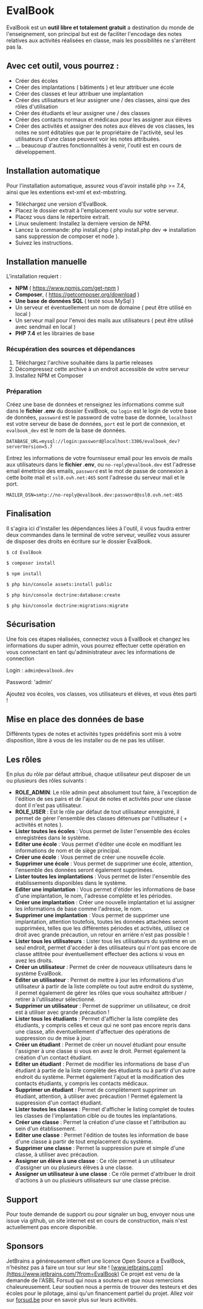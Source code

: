 # EvalBook

EvalBook est un **outil libre et totalement gratuit** a destination du monde de l'enseignement, son principal but est de faciliter l'encodage des notes
relatives aux activités réalisées en classe, mais les possibilités ne s'arrêtent pas la.

## Avec cet outil, vous pourrez :
* Créer des écoles
* Créer des implantations ( bâtiments ) et leur attribuer une école
* Créer des classes et leur attribuer une implantation
* Créer des utilisateurs et leur assigner une / des classes, ainsi que des rôles d'utilisation
* Créer des étudiants et leur assigner une / des classes
* Créer des contacts normaux et médicaux pour les assigner aux élèves
* Créer des activités et assigner des notes aux élèves de vos classes, les notes ne sont éditables que par le propriétaire de l'activité, seul les utilisateurs d'une classe peuvent voir les notes attribuées.
* ... beaucoup d'autres fonctionnalités à venir, l'outil est en cours de développement.

## Installation automatique
Pour l'installation automatique, assurez vous d'avoir installé php >= 7.4, ainsi que les extentions ext-xml et ext-mbstring.
* Téléchargez une version d'EvalBook.
* Placez le dossier extrait à l'emplacement voulu sur votre serveur.
* Placez vous dans le répertoire extrait.
* Linux seulement: Installez la derniere version de NPM.
* Lancez la commande: php install.php ( php install.php dev => installation sans suppression de composer et node ).
* Suivez les instructions.

## Installation manuelle
L'installation requiert :
* **NPM** ( https://www.npmjs.com/get-npm )
* **Composer**, ( https://getcomposer.org/download )
* **Une base de données SQL** ( testé sous MySql )
* Un serveur et éventuellement un nom de domaine ( peut être utilisé en local )
* Un serveur mail pour l'envoi des mails aux utilisateurs ( peut être utilisé avec sendmail en local )
* **PHP 7.4** et les librairies de base

### Récupération des sources et dépendances
1) Téléchargez l'archive souhaitée dans la partie releases
2) Décompressez cette archive à un endroit accessible de votre serveur
3) Installez NPM et Composer

### Préparation 
Créez une base de données et renseignez les informations comme suit dans le **fichier .env** du dossier EvalBook, ou `login` 
est le login de votre base de données, `password` est le password de votre base de donnée, `localhost` est votre serveur de base de données,
`port` est le port de connexion, et `evalbook_dev` est le nom de la base de données.

`DATABASE_URL=mysql://login:password@localhost:3306/evalbook_dev?serverVersion=5.7`

Entrez les informations de votre fournisseur email pour les envois de mails aux utilisateurs dans le **fichier .env**, ou `no-reply@evalbook.dev`
est l'adresse email émettrice des emails, `password` est le mot de passe de connexion à cette boite mail et `ssl0.ovh.net:465` sont l'adresse du serveur mail et le port.

`MAILER_DSN=smtp://no-reply@evalbook.dev:password@ssl0.ovh.net:465`

## Finalisation
Il s'agira ici d'installer les dépendances liées à l'outil, il vous faudra entrer deux commandes dans le terminal de votre serveur, veuillez
vous assurer de disposer des droits en écriture sur le dossier EvalBook.

`$ cd EvalBook`

`$ composer install`

`$ npm install`

`$ php bin/console assets:install public`

`$ php bin/console doctrine:database:create`

`$ php bin/console doctrine:migrations:migrate`



## Sécurisation
Une fois ces étapes réalisées, connectez vous à EvalBook et changez les informations du super admin, vous pourrez effectuer
cette opération en vous connectant en tant qu'administrateur avec les informations de connection

Login : `admin@evalbook.dev`

Password: 'admin'

Ajoutez vos écoles, vos classes, vos utilisateurs et élèves, et vous êtes parti !

## Mise en place des données de base
Différents types de notes et activités types prédéfinis sont mis à votre disposition, libre à vous de les installer ou de ne pas les utiliser.

## Les rôles
En plus du rôle par défaut attribué, chaque utilisateur peut disposer de un ou plusieurs des rôles suivants : 
* **ROLE_ADMIN**: Le rôle admin peut absolument tout faire, à l'exception de l'édition de ses pairs et de l'ajout de notes et activités pour une classe dont il n'est pas utilisateur.
* **ROLE_USER** : Est le rôle par défaut de tout utilisateur enregistré, il permet de gérer l'ensemble des classes détenues par l'utilisateur ( + activités et notes ).
* **Lister toutes les écoles** : Vous permet de lister l'ensemble des écoles enregistrées dans le système.
* **Editer une école** : Vous permet d'éditer une école en modifiant les informations de nom et de siège principal.
* **Créer une école** : Vous permet de créer une nouvelle école.
* **Supprimer une école** : Vous permet de supprimer une école, attention, l'ensemble des données seront également supprimées.
* **Lister toutes les implantations** : Vous permet de lister l'ensemble des établissements disponibles dans le système.
* **Editer une implantation** : Vous permet d'étider les informations de base d'une implantation, le nom, l'adresse complète et les périodes.
* **Créer une implantation** : Créer une nouvelle implantation et lui assigner les informations de base comme l'adresse, le nom.
* **Supprimer une implantation** : Vous permet de supprimer une implantation, attention toutefois, toutes les données attachées seront supprimées, telles que les différentes périodes et activités, utilisez ce droit avec grande précaution, un retour en arrière n'est pas possible !
* **Lister tous les utilisateurs** : Lister tous les utilisateurs du système en un seul endroit, permet d'accéder à des utilisateurs qui n'ont pas encore de classe attitrée pour éventuellement effectuer des actions si vous en avez les droits.
* **Créer un utilisateur** : Permet de créer de nouveaux utilisateurs dans le système EvalBook.
* **Editer un utilisateur** : Permet de mettre à jour les informations d'un utilisateur à partir de la liste complète ou tout autre endroit du système, il permet également de gérer les rôles que vous souhaitez attribuer / retirer à l'utilisateur sélectionné.
* **Supprimer un utilisateur** : Permet de supprimer un utilisateur, ce droit est à utiliser avec grande précaution !
* **Lister tous les étudiants** : Permet d'afficher la liste complète des étudiants, y compris celles et ceux qui ne sont pas encore repris dans une classe, afin éventuellement d'affectuer des opérations de suppression ou de mise à jour.
* **Créer un étudiant** : Permet de créer un nouvel étudiant pour ensuite l'assigner à une classe si vous en avez le droit. Permet également la création d'un contact étudiant.
* **Editer un étudiant** : Permet de modifier les informations de base d'un étudiant à partie de la liste complète des étudiants ou à partir d'un autre endroit du système. Permet également l'ajout et la modification des contacts étudiants, y compris les contacts médicaux.
* **Supprimer un étudiant** : Permet de complètement supprimer un étudiant, attention, à utiliser avec précaution ! Permet également la suppression d'un contact étudiant. 
* **Lister toutes les classes** : Permet d'afficher le listing complet de toutes les classes de l'implantation cible ou de toutes les implantations.
* **Créer une classe** : Permet la création d'une classe et l'attribution au sein d'un établissement.
* **Editer une classe** : Permet l'édition de toutes les information de base d'une classe à partir de tout emplacement du système.
* **Supprimer une classe** : Permet la suppression pure et simple d'une classe, à utiliser avec précaution.
* **Assigner un élève à une classe** : Ce rôle permet à un utilisateur d'assigner un ou plusieurs élèves à une classe.
* **Assigner un utilisateur à une classe** : Ce rôle permet d'attribuer le droit d'actions à un ou plusieurs utilisateurs sur une classe précise.

## Support
Pour toute demande de support ou pour signaler un bug, envoyer nous une issue via github, un site internet est en cours de construction, mais
n'est actuellement pas encore disponible.

## Sponsors 
JetBrains a généreusement offert une licence Open Source a EvalBook, n'hésitez pas à faire un tour sur leur site !
[www.jetbrains.com](https://www.jetbrains.com/?from=EvalBook)
Ce projet est venu de la demande de l'ASBL Forsud qui nous a soutenu et que nous remercions chaleureusement. Leur soutien nous a permis de trouver des testeurs et des écoles pour le pilotage, ainsi qu'un financement partiel du projet. Allez voir sur [forsud.be](https://www.forsud.be) pour en savoir plus sur leurs acitivités.
